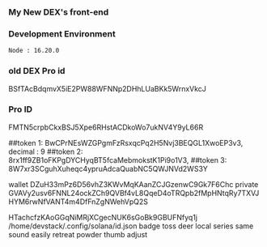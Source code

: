### My New DEX's front-end ###

### Development Environment ###
    Node : 16.20.0

### old DEX Pro id ###
BSfTAcBdqmvX5iE2PW88WFNNp2DHhLUaBKk5WrnxVkcJ

### Pro ID ###
FMTN5crpbCkxBSJ5Xpe6RHstACDkoWo7ukNV4Y9yL66R

##token 1: BwCPrNEsWZGPgmFzRsxqcPq2H5Nvj3BEQGL1XwoEP3v3, decimal : 9
##token 2: 8rx1ff9ZB1oFKPgDYCHyqBT5fcaMebmokstK1Pi9o1V3, 
##token 3: 8W7xr3SCguhXuheqc4ypruAdcaQuabNC5QWJNVd2WS3Y

wallet DZuH33mPz6D56vhZ3KWvMqKAanZCJGzenwC9Gk7F6Chc
private GVAVy2usv6FNNL24ockZCh9QVBf4vL8QqeD4oTRQpb2fMpHNtqRy7TXVJHYM6rwNfVANT4m4DfFnZgNWehVpQ2S

HTachcfzKAoGGqNiMRjXCgecNUK6sGoBk9GBUFNfyq1j
/home/devstack/.config/solana/id.json
badge toss deer local series same sound easily retreat powder thumb adjust

